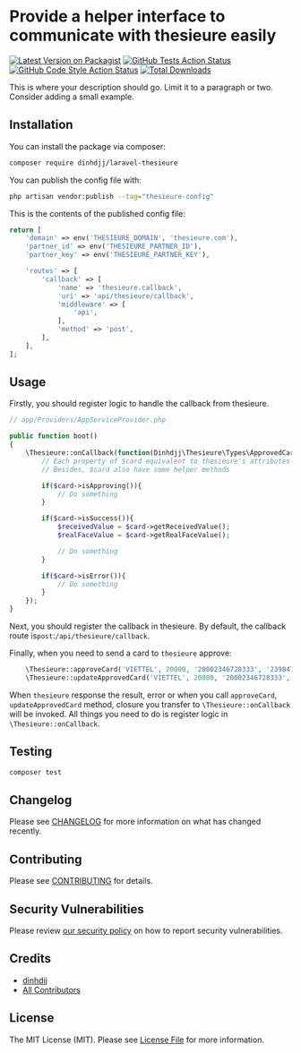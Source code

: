 # Provide a helper interface to communicate with thesieure easily

[![Latest Version on Packagist](https://img.shields.io/packagist/v/dinhdjj/thesieure.svg?style=flat-square)](https://packagist.org/packages/dinhdjj/thesieure)
[![GitHub Tests Action Status](https://img.shields.io/github/workflow/status/dinhdjj/thesieure/run-tests?label=tests)](https://github.com/dinhdjj/thesieure/actions?query=workflow%3Arun-tests+branch%3Amain)
[![GitHub Code Style Action Status](https://img.shields.io/github/workflow/status/dinhdjj/thesieure/Check%20&%20fix%20styling?label=code%20style)](https://github.com/dinhdjj/thesieure/actions?query=workflow%3A"Check+%26+fix+styling"+branch%3Amain)
[![Total Downloads](https://img.shields.io/packagist/dt/dinhdjj/thesieure.svg?style=flat-square)](https://packagist.org/packages/dinhdjj/thesieure)

This is where your description should go. Limit it to a paragraph or two. Consider adding a small example.

## Installation

You can install the package via composer:

```bash
composer require dinhdjj/laravel-thesieure
```

You can publish the config file with:

```bash
php artisan vendor:publish --tag="thesieure-config"
```

This is the contents of the published config file:

```php
return [
    'domain' => env('THESIEURE_DOMAIN', 'thesieure.com'),
    'partner_id' => env('THESIEURE_PARTNER_ID'),
    'partner_key' => env('THESIEURE_PARTNER_KEY'),

    'routes' => [
        'callback' => [
            'name' => 'thesieure.callback',
            'uri' => 'api/thesieure/callback',
            'middleware' => [
                'api',
            ],
            'method' => 'post',
        ],
    ],
];
```

## Usage

Firstly, you should register logic to handle the callback from thesieure.

```php
// app/Providers/AppServiceProvider.php

public function boot()
{
    \Thesieure::onCallback(function(Dinhdjj\Thesieure\Types\ApprovedCard $card){
        // Each property of $card equivalent to thesieure's attributes read more on `thesieure`
        // Besides, $card also have some helper methods

        if($card->isApproving()){
            // Do something
        }

        if($card->isSuccess()){
            $receivedValue = $card->getReceivedValue();
            $realFaceValue = $card->getRealFaceValue();

            // Do something
        }

        if($card->isError()){
            // Do something
        }
    });
}
```

Next, you should register the callback in thesieure. By default, the callback route is`post`:`/api/thesieure/callback`.

Finally, when you need to send a card to `thesieure` approve:

```php
    \Thesieure::approveCard('VIETTEL', 20000, '20002346728333', '239847923483242432', 'anything');
    \Thesieure::updateApprovedCard('VIETTEL', 20000, '20002346728333', '239847923483242432', 'anything');
```

When `thesieure` response the result, error or when you call `approveCard`, `updateApprovedCard` method, closure you transfer to `\Thesieure::onCallback` will be invoked. All things you need to do is register logic in `\Thesieure::onCallback`.

## Testing

```bash
composer test
```

## Changelog

Please see [CHANGELOG](CHANGELOG.md) for more information on what has changed recently.

## Contributing

Please see [CONTRIBUTING](https://github.com/spatie/.github/blob/main/CONTRIBUTING.md) for details.

## Security Vulnerabilities

Please review [our security policy](../../security/policy) on how to report security vulnerabilities.

## Credits

- [dinhdjj](https://github.com/dinhdjj)
- [All Contributors](../../contributors)

## License

The MIT License (MIT). Please see [License File](LICENSE.md) for more information.
